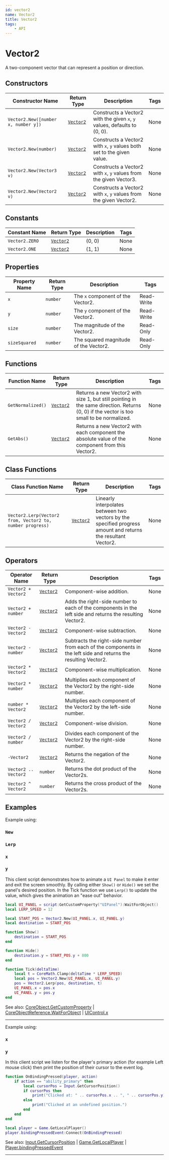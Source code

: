```yaml
---
id: vector2
name: Vector2
title: Vector2
tags:
    - API
---
```


# Vector2

A two-component vector that can represent a position or direction.

## Constructors

| Constructor Name | Return Type | Description | Tags |
| ----------- | ----------- | ----------- | ---- |
| `Vector2.New([number x, number y])` | [`Vector2`](vector2.md) | Constructs a Vector2 with the given `x`, `y` values, defaults to (0, 0). | None |
| `Vector2.New(number)` | [`Vector2`](vector2.md) | Constructs a Vector2 with `x`, `y` values both set to the given value. | None |
| `Vector2.New(Vector3 v)` | [`Vector2`](vector2.md) | Constructs a Vector2 with `x`, `y` values from the given Vector3. | None |
| `Vector2.New(Vector2 v)` | [`Vector2`](vector2.md) | Constructs a Vector2 with `x`, `y` values from the given Vector2. | None |

## Constants

| Constant Name | Return Type | Description | Tags |
| ----------- | ----------- | ----------- | ---- |
| `Vector2.ZERO` | [`Vector2`](vector2.md) | (0, 0) | None |
| `Vector2.ONE` | [`Vector2`](vector2.md) | (1, 1) | None |

## Properties

| Property Name | Return Type | Description | Tags |
| -------- | ----------- | ----------- | ---- |
| `x` | `number` | The `x` component of the Vector2. | Read-Write |
| `y` | `number` | The `y` component of the Vector2. | Read-Write |
| `size` | `number` | The magnitude of the Vector2. | Read-Only |
| `sizeSquared` | `number` | The squared magnitude of the Vector2. | Read-Only |

## Functions

| Function Name | Return Type | Description | Tags |
| -------- | ----------- | ----------- | ---- |
| `GetNormalized()` | [`Vector2`](vector2.md) | Returns a new Vector2 with size 1, but still pointing in the same direction. Returns (0, 0) if the vector is too small to be normalized. | None |
| `GetAbs()` | [`Vector2`](vector2.md) | Returns a new Vector2 with each component the absolute value of the component from this Vector2. | None |

## Class Functions

| Class Function Name | Return Type | Description | Tags |
| -------------- | ----------- | ----------- | ---- |
| `Vector2.Lerp(Vector2 from, Vector2 to, number progress)` | [`Vector2`](vector2.md) | Linearly interpolates between two vectors by the specified progress amount and returns the resultant Vector2. | None |

## Operators

| Operator Name | Return Type | Description | Tags |
| -------- | ----------- | ----------- | ---- |
| `Vector2 + Vector2` | [`Vector2`](vector2.md) | Component-wise addition. | None |
| `Vector2 + number` | [`Vector2`](vector2.md) | Adds the right-side number to each of the components in the left side and returns the resulting Vector2. | None |
| `Vector2 - Vector2` | [`Vector2`](vector2.md) | Component-wise subtraction. | None |
| `Vector2 - number` | [`Vector2`](vector2.md) | Subtracts the right-side number from each of the components in the left side and returns the resulting Vector2. | None |
| `Vector2 * Vector2` | [`Vector2`](vector2.md) | Component-wise multiplication. | None |
| `Vector2 * number` | [`Vector2`](vector2.md) | Multiplies each component of the Vector2 by the right-side number. | None |
| `number * Vector2` | [`Vector2`](vector2.md) | Multiplies each component of the Vector2 by the left-side number. | None |
| `Vector2 / Vector2` | [`Vector2`](vector2.md) | Component-wise division. | None |
| `Vector2 / number` | [`Vector2`](vector2.md) | Divides each component of the Vector2 by the right-side number. | None |
| `-Vector2` | [`Vector2`](vector2.md) | Returns the negation of the Vector2. | None |
| `Vector2 .. Vector2` | `number` | Returns the dot product of the Vector2s. | None |
| `Vector2 ^ Vector2` | `number` | Returns the cross product of the Vector2s. | None |

## Examples

Example using:

### `New`

### `Lerp`

### `x`

### `y`

This client script demonstrates how to animate a `UI Panel` to make it enter and exit the screen smoothly. By calling either `Show()` or `Hide()` we set the panel's desired position. In the Tick function we use `Lerp()` to update the value, which gives the animation an "ease out" behavior.

```lua
local UI_PANEL = script:GetCustomProperty("UIPanel"):WaitForObject()
local LERP_SPEED = 12

local START_POS = Vector2.New(UI_PANEL.x, UI_PANEL.y)
local destination = START_POS

function Show()
    destination = START_POS
end

function Hide()
    destination.y = START_POS.y + 800
end

function Tick(deltaTime)
    local t = CoreMath.Clamp(deltaTime * LERP_SPEED)
    local pos = Vector2.New(UI_PANEL.x, UI_PANEL.y)
    pos = Vector2.Lerp(pos, destination, t)
    UI_PANEL.x = pos.x
    UI_PANEL.y = pos.y
end
```

See also: [CoreObject.GetCustomProperty](coreobject.md) | [CoreObjectReference.WaitForObject](coreobjectreference.md) | [UIControl.x](uicontrol.md)

---

Example using:

### `x`

### `y`

In this client script we listen for the player's primary action (for example Left mouse click) then print the position of their cursor to the event log.

```lua
function OnBindingPressed(player, action)
    if action == "ability_primary" then
        local cursorPos = Input.GetCursorPosition()
        if cursorPos then
            print("Clicked at: " .. cursorPos.x .. ", " .. cursorPos.y)
        else
            print("Clicked at an undefined position.")
        end
    end
end

local player = Game.GetLocalPlayer()
player.bindingPressedEvent:Connect(OnBindingPressed)
```

See also: [Input.GetCursorPosition](input.md) | [Game.GetLocalPlayer](game.md) | [Player.bindingPressedEvent](player.md)

---
